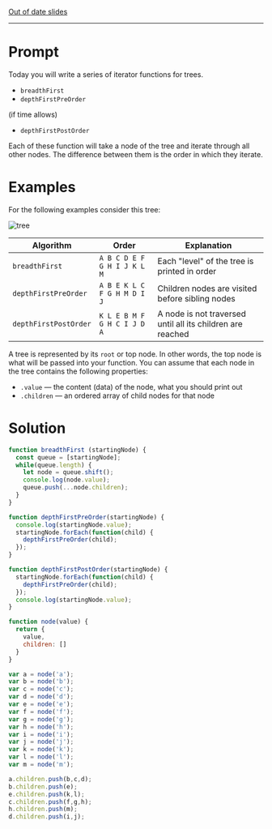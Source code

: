 [Out of date slides](http://slides.com/benjaminconant/reacto#/)

---

# Prompt

Today you will write a series of iterator functions for trees.

- `breadthFirst`
- `depthFirstPreOrder`

(if time allows)

- `depthFirstPostOrder`

Each of these function will take a node of the tree and iterate through all other nodes. The difference between them is the order in which they iterate.

# Examples

For the following examples consider this tree:

![tree](https://www.cpp.edu/~ftang/courses/CS241/notes/images/trees/tree1.bmp)

| Algorithm             | Order                       | Explanation                                                |
|-----------------------|-----------------------------|------------------------------------------------------------|
| `breadthFirst`        | `A B C D E F G H I J K L M` | Each "level" of the tree is printed in order               |
| `depthFirstPreOrder`  | `A B E K L C F G H M D I J` | Children nodes are visited before sibling nodes            |
| `depthFirstPostOrder` | `K L E B M F G H C I J D A` | A node is not traversed until all its children are reached |


A tree is represented by its `root` or top node. In other words, the top node is what will be passed into your function. You can assume that each node in the tree contains the following properties:

* `.value` — the content (data) of the node, what you should print out
* `.children` — an ordered array of child nodes for that node


# Solution

```javascript
function breadthFirst (startingNode) {
  const queue = [startingNode];
  while(queue.length) {
    let node = queue.shift();
    console.log(node.value);
    queue.push(...node.children);
  }
}

function depthFirstPreOrder(startingNode) {
  console.log(startingNode.value);
  startingNode.forEach(function(child) {
    depthFirstPreOrder(child);
  });
}

function depthFirstPostOrder(startingNode) {
  startingNode.forEach(function(child) {
    depthFirstPreOrder(child);
  });
  console.log(startingNode.value);
}

function node(value) {
  return {
    value,
    children: []
  }
}

var a = node('a');
var b = node('b');
var c = node('c');
var d = node('d');
var e = node('e');
var f = node('f');
var g = node('g');
var h = node('h');
var i = node('i');
var j = node('j');
var k = node('k');
var l = node('l');
var m = node('m');

a.children.push(b,c,d);
b.children.push(e);
e.children.push(k,l);
c.children.push(f,g,h);
h.children.push(m);
d.children.push(i,j);
```
